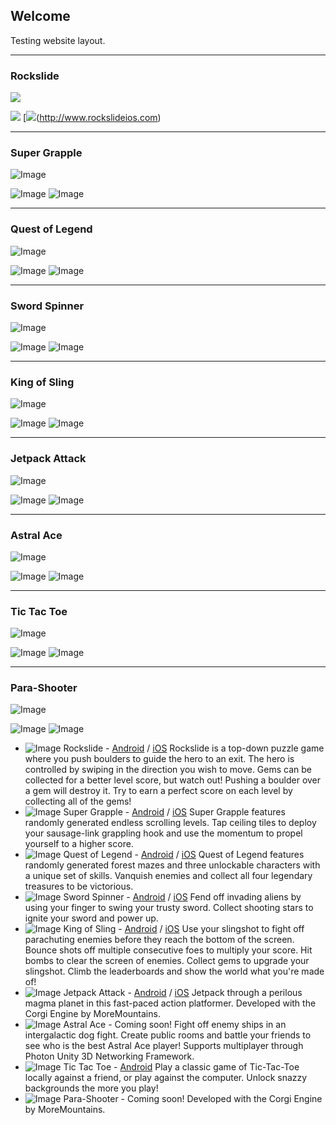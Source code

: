 ## Welcome

Testing website layout.

-------------
### Rockslide
<img class="icon" src="assets/images/rockslideicon.png">

[<img class="badge" src="assets/images/google-play-badge.png">](http://www.rockslide.com)
[<img class="badge" src="assets/images/itunes-badge.svg">(http://www.rockslideios.com)

-------------
### Super Grapple
![Image](assets/images/supergrappleicon.png)

![Image](assets/images/google-play-badge.png)
![Image](assets/images/itunes-badge.svg)

-------------
### Quest of Legend
![Image](assets/images/questoflegendicon.png)

![Image](assets/images/google-play-badge.png)
![Image](assets/images/itunes-badge.svg)

-------------
### Sword Spinner
![Image](assets/images/swordspinnericon.png)

![Image](assets/images/google-play-badge.png)
![Image](assets/images/itunes-badge.svg)

-------------
### King of Sling
![Image](assets/images/kingofslingicon.png)

![Image](assets/images/google-play-badge.png)
![Image](assets/images/itunes-badge.svg)

-------------
### Jetpack Attack
![Image](assets/images/jetpackattackicon.png)

![Image](assets/images/google-play-badge.png)
![Image](assets/images/itunes-badge.svg)

-------------
### Astral Ace
![Image](assets/images/astralaceicon.png)

![Image](assets/images/google-play-badge.png)
![Image](assets/images/itunes-badge.svg)

-------------
### Tic Tac Toe
![Image](assets/images/tictactoeicon.png)

![Image](assets/images/google-play-badge.png)
![Image](assets/images/itunes-badge.svg)

-------------
### Para-Shooter
![Image](assets/images/parashootericon.png)

![Image](assets/images/google-play-badge.png)
![Image](assets/images/itunes-badge.svg)


- ![Image](assets/images/rockslideicon.png) Rockslide - [Android](http://www.rockslidegame.com) / [iOS](http://www.rockslideios.com) Rockslide is a top-down puzzle game where you push boulders to guide the hero to an exit. The hero is controlled by swiping in the direction you wish to move. Gems can be collected for a better level score, but watch out! Pushing a boulder over a gem will destroy it. Try to earn a perfect score on each level by collecting all of the gems!
- ![Image](assets/images/supergrappleicon.png) Super Grapple - [Android](http://www.supergrapple.com) / [iOS](http://www.supergrappleios.com) Super Grapple features randomly generated endless scrolling levels. Tap ceiling tiles to deploy your sausage-link grappling hook and use the momentum to propel yourself to a higher score.
- ![Image](assets/images/questoflegendicon.png) Quest of Legend - [Android](http://questoflegendgame.com/) / [iOS](http://questoflegendios.com/) Quest of Legend features randomly generated forest mazes and three unlockable characters with a unique set of skills. Vanquish enemies and collect all four legendary treasures to be victorious.
- ![Image](assets/images/swordspinnericon.png) Sword Spinner - [Android](http://swordspinner.com/) / [iOS](http://swordspinnerios.com/) Fend off invading aliens by using your finger to swing your trusty sword. Collect shooting stars to ignite your sword and power up.
- ![Image](assets/images/kingofslingicon.png) King of Sling - [Android](http://kingofslinggame.com/) / [iOS](http://kingofslingios.com/) Use your slingshot to fight off parachuting enemies before they reach the bottom of the screen. Bounce shots off multiple consecutive foes to multiply your score. Hit bombs to clear the screen of enemies. Collect gems to upgrade your slingshot. Climb the leaderboards and show the world what you're made of!
- ![Image](assets/images/jetpackattackicon.png) Jetpack Attack - [Android](http://jetpackattackgame.com/) / [iOS](http://jetpackattackios.com/) Jetpack through a perilous magma planet in this fast-paced action platformer. Developed with the Corgi Engine by MoreMountains.
- ![Image](assets/images/astralaceicon.png) Astral Ace - Coming soon! Fight off enemy ships in an intergalactic dog fight. Create public rooms and battle your friends to see who is the best Astral Ace player! Supports multiplayer through Photon Unity 3D Networking Framework.
- ![Image](assets/images/tictactoeicon.png) Tic Tac Toe - [Android](https://tictactoedownload.com/) Play a classic game of Tic-Tac-Toe locally against a friend, or play against the computer. Unlock snazzy backgrounds the more you play!
- ![Image](assets/images/parashootericon.png) Para-Shooter - Coming soon! Developed with the Corgi Engine by MoreMountains.